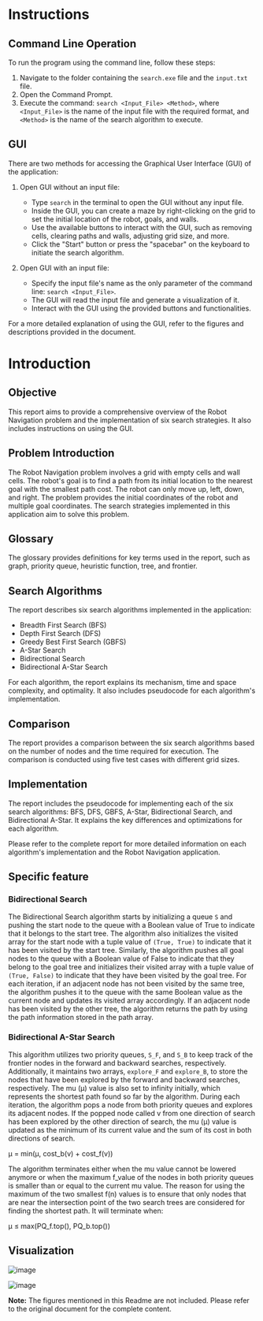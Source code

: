 # Instructions

## Command Line Operation

To run the program using the command line, follow these steps:

1. Navigate to the folder containing the `search.exe` file and the `input.txt` file.
2. Open the Command Prompt.
3. Execute the command: `search <Input_File> <Method>`, where `<Input_File>` is the name of the input file with the required format, and `<Method>` is the name of the search algorithm to execute.

## GUI

There are two methods for accessing the Graphical User Interface (GUI) of the application:

1. Open GUI without an input file:
   - Type `search` in the terminal to open the GUI without any input file.
   - Inside the GUI, you can create a maze by right-clicking on the grid to set the initial location of the robot, goals, and walls.
   - Use the available buttons to interact with the GUI, such as removing cells, clearing paths and walls, adjusting grid size, and more.
   - Click the "Start" button or press the "spacebar" on the keyboard to initiate the search algorithm.

2. Open GUI with an input file:
   - Specify the input file's name as the only parameter of the command line: `search <Input_File>`.
   - The GUI will read the input file and generate a visualization of it.
   - Interact with the GUI using the provided buttons and functionalities.

For a more detailed explanation of using the GUI, refer to the figures and descriptions provided in the document.

# Introduction

## Objective

This report aims to provide a comprehensive overview of the Robot Navigation problem and the implementation of six search strategies. It also includes instructions on using the GUI.

## Problem Introduction

The Robot Navigation problem involves a grid with empty cells and wall cells. The robot's goal is to find a path from its initial location to the nearest goal with the smallest path cost. The robot can only move up, left, down, and right. The problem provides the initial coordinates of the robot and multiple goal coordinates. The search strategies implemented in this application aim to solve this problem.

## Glossary

The glossary provides definitions for key terms used in the report, such as graph, priority queue, heuristic function, tree, and frontier.

## Search Algorithms

The report describes six search algorithms implemented in the application:

- Breadth First Search (BFS)
- Depth First Search (DFS)
- Greedy Best First Search (GBFS)
- A-Star Search
- Bidirectional Search
- Bidirectional A-Star Search

For each algorithm, the report explains its mechanism, time and space complexity, and optimality. It also includes pseudocode for each algorithm's implementation.

## Comparison

The report provides a comparison between the six search algorithms based on the number of nodes and the time required for execution. The comparison is conducted using five test cases with different grid sizes.

## Implementation

The report includes the pseudocode for implementing each of the six search algorithms: BFS, DFS, GBFS, A-Star, Bidirectional Search, and Bidirectional A-Star. It explains the key differences and optimizations for each algorithm.

Please refer to the complete report for more detailed information on each algorithm's implementation and the Robot Navigation application.

## Specific feature

### Bidirectional Search

The Bidirectional Search algorithm starts by initializing a queue `S` and pushing the start node to the queue with a Boolean value of True to indicate that it belongs to the start tree. The algorithm also initializes the visited array for the start node with a tuple value of `(True, True)` to indicate that it has been visited by the start tree. Similarly, the algorithm pushes all goal nodes to the queue with a Boolean value of False to indicate that they belong to the goal tree and initializes their visited array with a tuple value of `(True, False)` to indicate that they have been visited by the goal tree. For each iteration, if an adjacent node has not been visited by the same tree, the algorithm pushes it to the queue with the same Boolean value as the current node and updates its visited array accordingly. If an adjacent node has been visited by the other tree, the algorithm returns the path by using the path information stored in the path array.

### Bidirectional A-Star Search

This algorithm utilizes two priority queues, `S_F`, and `S_B` to keep track of the frontier nodes in the forward and backward searches, respectively. Additionally, it maintains two arrays, `explore_F` and `explore_B`, to store the nodes that have been explored by the forward and backward searches, respectively. The mu (μ) value is also set to infinity initially, which represents the shortest path found so far by the algorithm. During each iteration, the algorithm pops a node from both priority queues and explores its adjacent nodes. If the popped node called v from one direction of search has been explored by the other direction of search, the mu (μ) value is updated as the minimum of its current value and the sum of its cost in both directions of search.

μ = min(μ, cost_b(v) + cost_f(v))

The algorithm terminates either when the mu value cannot be lowered anymore or when the maximum f_value of the nodes in both priority queues is smaller than or equal to the current mu value. The reason for using the maximum of the two smallest f(n) values is to ensure that only nodes that are near the intersection point of the two search trees are considered for finding the shortest path. It will terminate when:

μ ≤ max(PQ_f.top(), PQ_b.top())

## Visualization

![image](https://github.com/emyeucanha5/COS30019-Robot-Navigation/assets/57170354/72be0915-339e-47db-848b-13657c3eb534)

![image](https://github.com/emyeucanha5/COS30019-Robot-Navigation/assets/57170354/bfd9d1aa-2b08-4847-a535-d38ca3145813)

**Note:** The figures mentioned in this Readme are not included. Please refer to the original document for the complete content.
